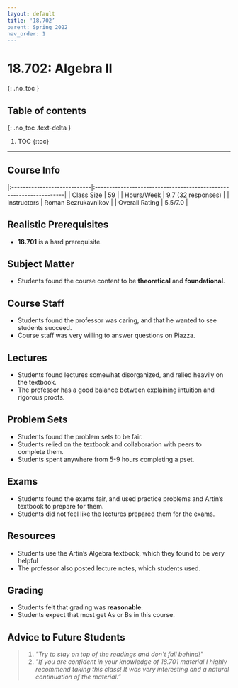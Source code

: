 ```yaml
---
layout: default
title: '18.702’
parent: Spring 2022
nav_order: 1
---
```


# 18.702: Algebra II
{: .no_toc }

## Table of contents
{: .no_toc .text-delta }

1. TOC
{:toc}

---

## Course Info

|:----------------------------|:-------------------------------------------------------------------|
| Class Size    		| 59                                                            		|
| Hours/Week        	| 9.7 (32 responses)                                          	| 
| Instructors         	| Roman Bezrukavnikov				|
| Overall Rating	| 5.5/7.0						|

## Realistic Prerequisites
* **18.701** is a hard prerequisite.

## Subject Matter
* Students found the course content to be **theoretical** and **foundational**. 

## Course Staff
* Students found the professor was caring, and that he wanted to see students succeed. 
* Course staff was very willing to answer questions on Piazza. 


## Lectures
* Students found lectures somewhat disorganized, and relied heavily on the textbook.
* The professor has a good balance between explaining intuition and rigorous proofs.

## Problem Sets
* Students found the problem sets to be fair. 
* Students relied on the textbook and collaboration with peers to complete them. 
* Students spent anywhere from 5-9 hours completing a pset.

## Exams
* Students found the exams fair, and used practice problems and Artin’s textbook to prepare for them. 
* Students did not feel like the lectures prepared them for the exams.

## Resources
* Students use the Artin’s Algebra textbook, which they found to be very helpful
* The professor also posted lecture notes, which students used. 

## Grading
* Students felt that grading was **reasonable**. 
* Students expect that most get As or Bs in this course. 

## Advice to Future Students
> 1. *"Try to stay on top of the readings and don't fall behind!"* 
> 2. *"If you are confident in your knowledge of 18.701 material I highly recommend taking this class! It was very interesting and a natural continuation of the material.”*
